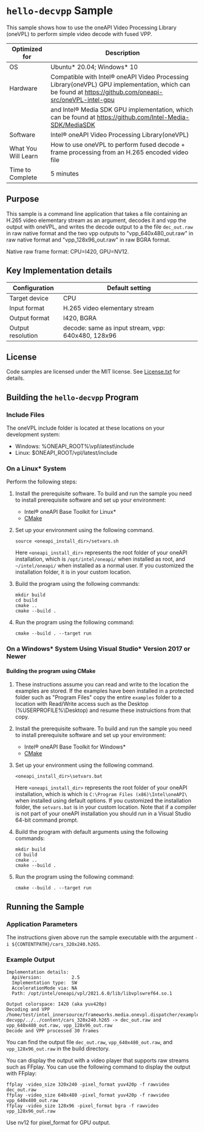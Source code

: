 # `hello-decvpp` Sample

This sample shows how to use the oneAPI Video Processing Library (oneVPL) to
perform simple video decode with fused VPP.

| Optimized for    | Description
|----------------- | ----------------------------------------
| OS               | Ubuntu* 20.04; Windows* 10
| Hardware         | Compatible with Intel® oneAPI Video Processing Library(oneVPL) GPU implementation, which can be found at https://github.com/oneapi-src/oneVPL-intel-gpu 
|                  | and Intel® Media SDK GPU implementation, which can be found at https://github.com/Intel-Media-SDK/MediaSDK
| Software         | Intel® oneAPI Video Processing Library(oneVPL)
| What You Will Learn | How to use oneVPL to perform fused decode + frame processing from an H.265 encoded video file
| Time to Complete | 5 minutes


## Purpose

This sample is a command line application that takes a file containing an H.265
video elementary stream as an argument, decodes it and vpp the  output with oneVPL, and writes the decode output to a the file `dec_out.raw` in raw native format and the two vpp outputs to "vpp_640x480_out.raw" in raw native format and "vpp_128x96_out.raw" in raw BGRA format.

Native raw frame format: CPU=I420, GPU=NV12.

## Key Implementation details

| Configuration     | Default setting
| ----------------- | ----------------------------------
| Target device     | CPU
| Input format      | H.265 video elementary stream
| Output format     | I420, BGRA
| Output resolution | decode: same as input stream, vpp: 640x480, 128x96


## License

Code samples are licensed under the MIT license. See
[License.txt](https://github.com/oneapi-src/oneAPI-samples/blob/master/License.txt) for details.


## Building the `hello-decvpp` Program

### Include Files
The oneVPL include folder is located at these locations on your development system:
 - Windows: %ONEAPI_ROOT%\vpl\latest\include 
 - Linux: $ONEAPI_ROOT/vpl/latest/include


### On a Linux* System

Perform the following steps:

1. Install the prerequisite software. To build and run the sample you need to
   install prerequisite software and set up your environment:

   - Intel® oneAPI Base Toolkit for Linux*
   - [CMake](https://cmake.org)

2. Set up your environment using the following command.
   ```
   source <oneapi_install_dir>/setvars.sh
   ```
   Here `<oneapi_install_dir>` represents the root folder of your oneAPI
   installation, which is `/opt/intel/oneapi/` when installed as root, and
   `~/intel/oneapi/` when installed as a normal user.  If you customized the
   installation folder, it is in your custom location.

3. Build the program using the following commands:
   ```
   mkdir build
   cd build
   cmake ..
   cmake --build .
   ```

4. Run the program using the following command:
   ```
   cmake --build . --target run
   ```

### On a Windows* System Using Visual Studio* Version 2017 or Newer

#### Building the program using CMake

1. These instructions assume you can read and write to the location 
   the examples are stored. If the examples have been installed in a
   protected folder such as "Program Files" copy the entire `examples`
   folder to a location with Read/Write access such as the Desktop
   (%USERPROFILE%\Desktop) and resume these instruictions from that copy.

2. Install the prerequisite software. To build and run the sample you need to
   install prerequisite software and set up your environment:

   - Intel® oneAPI Base Toolkit for Windows*
   - [CMake](https://cmake.org)

3. Set up your environment using the following command.
   ```
   <oneapi_install_dir>\setvars.bat
   ```
   Here `<oneapi_install_dir>` represents the root folder of your oneAPI
   installation, which is which is `C:\Program Files (x86)\Intel\oneAPI\`
   when installed using default options. If you customized the installation
   folder, the `setvars.bat` is in your custom location.  Note that if a
   compiler is not part of your oneAPI installation you should run in a Visual
   Studio 64-bit command prompt.

4. Build the program with default arguments using the following commands:
   ```
   mkdir build
   cd build
   cmake ..
   cmake --build .
   ```

5. Run the program using the following command:
   ```
   cmake --build . --target run
   ```


## Running the Sample

### Application Parameters

The instructions given above run the sample executable with the argument
`-i ${CONTENTPATH}/cars_320x240.h265`.


### Example Output

```
Implementation details:
  ApiVersion:           2.5  
  Implementation type:  SW
  AccelerationMode via: NA 
  Path: /opt/intel/oneapi/vpl/2021.6.0/lib/libvplswref64.so.1

Output colorspace: I420 (aka yuv420p)
Decoding and VPP /home/test/intel_innersource/frameworks.media.onevpl.dispatcher/examples/hello/hello-decvpp/../../content/cars_320x240.h265 -> dec_out.raw and vpp_640x480_out.raw, vpp_128x96_out.raw
Decode and VPP processed 30 frames
```

You can find the output file `dec_out.raw`, `vpp_640x480_out.raw`, and `vpp_128x96_out.raw` in the build directory.

You can display the output with a video player that supports raw streams such as
FFplay. You can use the following command to display the output with FFplay:

```
ffplay -video_size 320x240 -pixel_format yuv420p -f rawvideo dec_out.raw
ffplay -video_size 640x480 -pixel_format yuv420p -f rawvideo vpp_640x480_out.raw
ffplay -video_size 128x96 -pixel_format bgra -f rawvideo vpp_128x96_out.raw
```

Use nv12 for pixel_format for GPU output.
